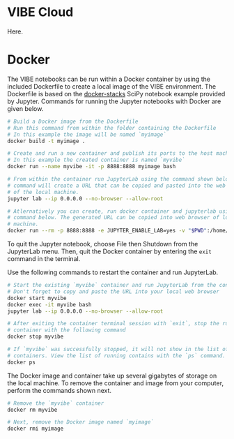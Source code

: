 ---
---

# VIBE Cloud

Here.

# Docker

The VIBE notebooks can be run within a Docker container by using the included Dockerfile to create a local image of the VIBE environment. The Dockerfile is based on the [docker-stacks](https://github.com/jupyter/docker-stacks) SciPy notebook example provided by Jupyter. Commands for running the Jupyter notebooks with Docker are given below.

```bash
# Build a Docker image from the Dockerfile
# Run this command from within the folder containing the Dockerfile
# In this example the image will be named `myimage`
docker build -t myimage .

# Create and run a new container and publish its ports to the host machine
# In this example the created container is named `myvibe`
docker run --name myvibe -it -p 8888:8888 myimage bash

# From within the container run JupyterLab using the command shown below. This
# command will create a URL that can be copied and pasted into the web browser
# of the local machine.
jupyter lab --ip 0.0.0.0 --no-browser --allow-root

# Atlernatively you can create, run docker container and jupyterlab using the
# command below. The generated URL can be copied into web browser of local
# machine.
docker run --rm -p 8888:8888 -e JUPYTER_ENABLE_LAB=yes -v "$PWD":/home/jovyan/work myimage
```

To quit the Jupyter notebook, choose File then Shutdown from the JupyterLab menu. Then, quit the Docker container by entering the `exit` command in the terminal.

Use the following commands to restart the container and run JupyterLab.

```bash
# Start the existing `myvibe` container and run JupyterLab from the container
# Don't forget to copy and paste the URL into your local web browser
docker start myvibe
docker exec -it myvibe bash
jupyter lab --ip 0.0.0.0 --no-browser --allow-root

# After exiting the container terminal session with `exit`, stop the running
# container with the following command
docker stop myvibe

# If `myvibe` was successfully stopped, it will not show in the list of running
# containers. View the list of running contains with the `ps` command.
docker ps
```

The Docker image and container take up several gigabytes of storage on the local machine. To remove the container and image from your computer, perform the commands shown next.

```bash
# Remove the `myvibe` container
docker rm myvibe

# Next, remove the Docker image named `myimage`
docker rmi myimage
```
